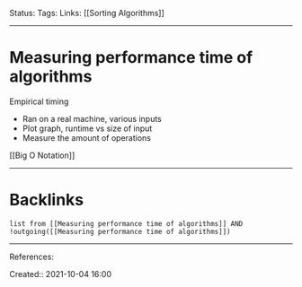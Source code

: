 Status: 
Tags: 
Links: [[Sorting Algorithms]]
___
# Measuring performance time of algorithms
Empirical timing
- Ran on a real machine, various inputs
- Plot graph, runtime vs size of input
- Measure the amount of operations

[[Big O Notation]]
___
# Backlinks
```dataview
list from [[Measuring performance time of algorithms]] AND !outgoing([[Measuring performance time of algorithms]])
```
___
References:

Created:: 2021-10-04 16:00
